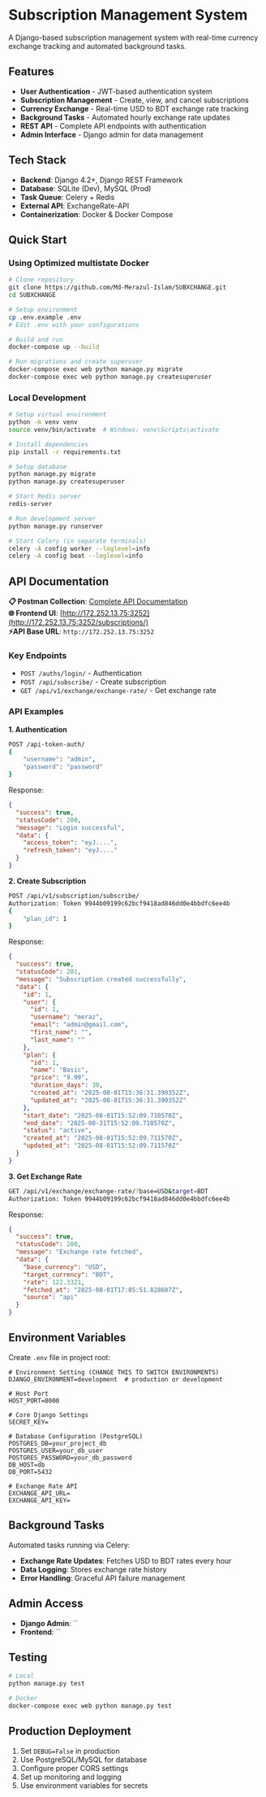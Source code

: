 # Subscription Management System

A Django-based subscription management system with real-time currency exchange tracking and automated background tasks.

## Features

- **User Authentication** - JWT-based authentication system
- **Subscription Management** - Create, view, and cancel subscriptions
- **Currency Exchange** - Real-time USD to BDT exchange rate tracking
- **Background Tasks** - Automated hourly exchange rate updates
- **REST API** - Complete API endpoints with authentication
- **Admin Interface** - Django admin for data management

## Tech Stack

- **Backend**: Django 4.2+, Django REST Framework
- **Database**: SQLite (Dev), MySQL (Prod)
- **Task Queue**: Celery + Redis
- **External API**: ExchangeRate-API
- **Containerization**: Docker & Docker Compose

## Quick Start

### Using Optimized multistate Docker

```bash
# Clone repository
git clone https://github.com/Md-Merazul-Islam/SUBXCHANGE.git
cd SUBXCHANGE

# Setup environment
cp .env.example .env
# Edit .env with your configurations

# Build and run
docker-compose up --build

# Run migrations and create superuser
docker-compose exec web python manage.py migrate
docker-compose exec web python manage.py createsuperuser
```

### Local Development

```bash
# Setup virtual environment
python -m venv venv
source venv/bin/activate  # Windows: venv\Scripts\activate

# Install dependencies
pip install -r requirements.txt

# Setup database
python manage.py migrate
python manage.py createsuperuser

# Start Redis server
redis-server

# Run development server
python manage.py runserver

# Start Celery (in separate terminals)
celery -A config worker --loglevel=info
celery -A config beat --loglevel=info
```

## API Documentation

**📋 Postman Collection**: [Complete API Documentation](https://documenter.getpostman.com/view/40097709/2sB3BAMsMt)  
**🌐 Frontend UI**: [http://172.252.13.75:3252](http://172.252.13.75:3252/subscriptions/)  
**⚡API Base URL**: `http://172.252.13.75:3252`

### Key Endpoints

- `POST /auths/login/` - Authentication
- `POST /api/subscribe/` - Create subscription
- `GET /api/v1/exchange/exchange-rate/` - Get exchange rate

### API Examples

**1. Authentication**

```bash
POST /api-token-auth/
{
    "username": "admin",
    "password": "password"
}
```

Response:

```json
{
  "success": true,
  "statusCode": 200,
  "message": "Login successful",
  "data": {
    "access_token": "eyJ....",
    "refresh_token": "eyJ...."
  }
}
```

**2. Create Subscription**

```bash
POST /api/v1/subscription/subscribe/
Authorization: Token 9944b09199c62bcf9418ad846dd0e4bbdfc6ee4b
{
    "plan_id": 1
}
```

Response:

```json
{
  "success": true,
  "statusCode": 201,
  "message": "Subscription created successfully",
  "data": {
    "id": 1,
    "user": {
      "id": 1,
      "username": "meraz",
      "email": "admin@gmail.com",
      "first_name": "",
      "last_name": ""
    },
    "plan": {
      "id": 1,
      "name": "Basic",
      "price": "9.99",
      "duration_days": 30,
      "created_at": "2025-08-01T15:36:31.390352Z",
      "updated_at": "2025-08-01T15:36:31.390352Z"
    },
    "start_date": "2025-08-01T15:52:09.710570Z",
    "end_date": "2025-08-31T15:52:09.710570Z",
    "status": "active",
    "created_at": "2025-08-01T15:52:09.711570Z",
    "updated_at": "2025-08-01T15:52:09.711570Z"
  }
}
```

**3. Get Exchange Rate**

```bash
GET /api/v1/exchange/exchange-rate/?base=USD&target=BDT
Authorization: Token 9944b09199c62bcf9418ad846dd0e4bbdfc6ee4b
```

Response:

```json
{
  "success": true,
  "statusCode": 200,
  "message": "Exchange rate fetched",
  "data": {
    "base_currency": "USD",
    "target_currency": "BDT",
    "rate": 122.3321,
    "fetched_at": "2025-08-01T17:05:51.828607Z",
    "source": "api"
  }
}
```

## Environment Variables

Create `.env` file in project root:

```env
# Environment Setting (CHANGE THIS TO SWITCH ENVIRONMENTS)
DJANGO_ENVIRONMENT=development  # production or development

# Host Port
HOST_PORT=8000

# Core Django Settings
SECRET_KEY=

# Database Configuration (PostgreSQL)
POSTGRES_DB=your_project_db
POSTGRES_USER=your_db_user
POSTGRES_PASSWORD=your_db_password
DB_HOST=db
DB_PORT=5432

# Exchange Rate API
EXCHANGE_API_URL=
EXCHANGE_API_KEY=
```

## Background Tasks

Automated tasks running via Celery:

- **Exchange Rate Updates**: Fetches USD to BDT rates every hour
- **Data Logging**: Stores exchange rate history
- **Error Handling**: Graceful API failure management

## Admin Access

- **Django Admin**: ``
- **Frontend**: ``

## Testing

```bash
# Local
python manage.py test

# Docker
docker-compose exec web python manage.py test
```

## Production Deployment

1. Set `DEBUG=False` in production
2. Use PostgreSQL/MySQL for database
3. Configure proper CORS settings
4. Set up monitoring and logging
5. Use environment variables for secrets
